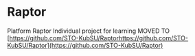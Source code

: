 # Raptor
Platform Raptor Individual project for learning
MOVED TO [https://github.com/STO-KubSU/Raptorhttps://github.com/STO-KubSU/Raptor](https://github.com/STO-KubSU/Raptor)
